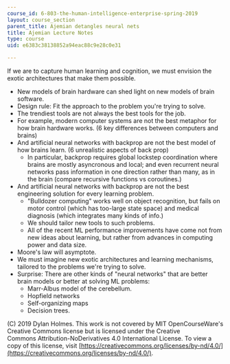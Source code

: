 ```yaml
---
course_id: 6-803-the-human-intelligence-enterprise-spring-2019
layout: course_section
parent_title: Ajemian detangles neural nets
title: Ajemian Lecture Notes
type: course
uid: e6383c38138852a94eac88c9e28c0e31

---
```


If we are to capture human learning and cognition, we must envision the exotic architectures that make them possible.

*   New models of brain hardware can shed light on new models of brain software.
*   Design rule: Fit the approach to the problem you're trying to solve.
*   The trendiest tools are not always the best tools for the job.
*   For example, modern computer systems are not the best metaphor for how brain hardware works. (6 key differences between computers and brains)
*   And artificial neural networks with backprop are not the best model of how brains learn. (6 unrealistic aspects of back prop)
    *   In particular, backprop requires global lockstep coordination where brains are mostly asyncronous and local; and even recurrent neural networks pass information in one direction rather than many, as in the brain (compare recursive functions vs coroutines.)
*   And artificial neural networks with backprop are not the best engineering solution for every learning problem.
    *   "Bulldozer computing" works well on object recognition, but fails on motor control (which has too-large state space) and medical diagnosis (which integrates many kinds of info.)
    *   We should tailor new tools to such problems.
    *   All of the recent ML performance improvements have come not from new ideas about learning, but rather from advances in computing power and data size.
*   Moore's law will asymptote.
*   We must imagine new exotic architectures and learning mechanisms, tailored to the problems we're trying to solve.
*   Surprise: There are other kinds of "neural networks" that are better brain models or better at solving ML problems:
    *   Marr-Albus model of the cerebellum.
    *   Hopfield networks
    *   Self-organizing maps
    *   Decision trees.

(C) 2019 Dylan Holmes. This work is not covered by MIT OpenCourseWare's Creative Commons license but is licensed under the Creative Commons Attribution-NoDerivatives 4.0 International License. To view a copy of this license, visit [https://creativecommons.org/licenses/by-nd/4.0/](https://creativecommons.org/licenses/by-nd/4.0/).